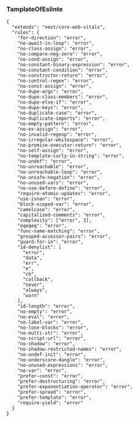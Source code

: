  ### TamplateOfEslinte

    {
      "extends": "next/core-web-vitals",
      "rules": {
        "for-direction": "error",
        "no-await-in-loop": "error",
        "no-class-assign": "error",
        "no-compare-neg-zero": "error",
        "no-cond-assign": "error",
        "no-constant-binary-expression": "error",
        "no-constant-condition": "error",
        "no-constructor-return": "error",
        "no-control-regex": "error",
        "no-const-assign": "error",
        "no-dupe-args": "error",
        "no-dupe-class-members": "error",
        "no-dupe-else-if": "error",
        "no-dupe-keys": "error",
        "no-duplicate-case": "error",
        "no-duplicate-imports": "error",
        "no-empty-pattern": "error",
        "no-ex-assign": "error",
        "no-invalid-regexp": "error",
        "no-irregular-whitespace": "error",
        "no-promise-executor-return": "error",
        "no-self-assign": "error",
        "no-template-curly-in-string": "error",
        "no-undef": "error",
        "no-unreachable": "error",
        "no-unreachable-loop": "error",
        "no-unsafe-negation": "error",
        "no-unused-vars": "error",
        "no-use-before-define": "error",
        "require-atomic-updates": "error",
        "use-isnan": "error",
        "block-scoped-var": "error",
        "camelcase": "error",
        "capitalized-comments": "error",
        "complexity": ["error", 3],
        "eqeqeq": "error",
        "func-name-matching": "error",
        "grouped-accessor-pairs": "error",
        "guard-for-in": "error",
        "id-denylist": [
          "error",
          "data",
          "err",
          "e",
          "cb",
          "callback",
          "never",
          "always",
          "warn"
        ],
        "id-length": "error",
        "no-empty": "error",
        "no-eval": "error",
        "no-label-var": "error",
        "no-lone-blocks": "error",
        "no-multi-str": "error",
        "no-script-url": "error",
        "no-shadow": "error",
        "no-shadow-restricted-names": "error",
        "no-undef-init": "error",
        "no-underscore-dangle": "error",
        "no-unused-expressions": "error",
        "no-var": "error",
        "prefer-const": "error",
        "prefer-destructuring": "error",
        "prefer-exponentiation-operator": "error",
        "prefer-spread": "error",
        "prefer-template": "error",
        "require-yield": "error"
      }
    }
